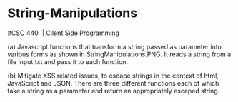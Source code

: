 # String-Manipulations
#CSC 440 || Cilent Side Programming

(a) Javascript functions that transform a string passed as parameter into various forms as shown in StringManipulations.PNG. It reads a string from a file input.txt and pass it to each function.

(b) Mitigate XSS related issues, to escape strings in the context of html, JavaScript and JSON. There are three different functions each of which take a string as a parameter and return an appropriately escaped string.